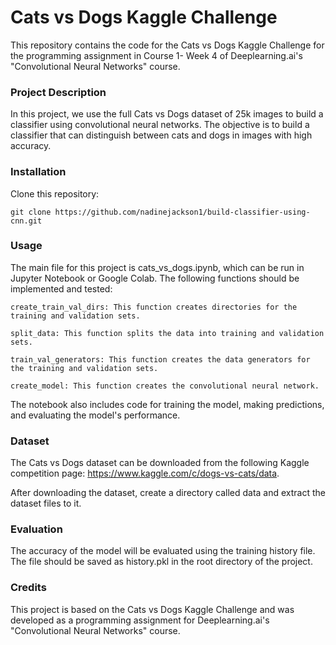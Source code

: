 # Cats vs Dogs Kaggle Challenge

This repository contains the code for the Cats vs Dogs Kaggle Challenge for the programming assignment in Course 1- Week 4 of Deeplearning.ai's "Convolutional Neural Networks" course.

### Project Description

In this project, we use the full Cats vs Dogs dataset of 25k images to build a classifier using convolutional neural networks. The objective is to build a classifier that can distinguish between cats and dogs in images with high accuracy.

### Installation

Clone this repository:

    git clone https://github.com/nadinejackson1/build-classifier-using-cnn.git

### Usage

The main file for this project is cats_vs_dogs.ipynb, which can be run in Jupyter Notebook or Google Colab. The following functions should be implemented and tested:

    create_train_val_dirs: This function creates directories for the training and validation sets.

    split_data: This function splits the data into training and validation sets.

    train_val_generators: This function creates the data generators for the training and validation sets.

    create_model: This function creates the convolutional neural network.

The notebook also includes code for training the model, making predictions, and evaluating the model's performance.

### Dataset

The Cats vs Dogs dataset can be downloaded from the following Kaggle competition page: https://www.kaggle.com/c/dogs-vs-cats/data.

After downloading the dataset, create a directory called data and extract the dataset files to it.

### Evaluation

The accuracy of the model will be evaluated using the training history file. The file should be saved as history.pkl in the root directory of the project.

### Credits

This project is based on the Cats vs Dogs Kaggle Challenge and was developed as a programming assignment for Deeplearning.ai's "Convolutional Neural Networks" course.
